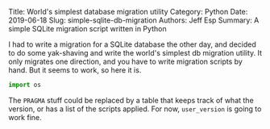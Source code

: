 Title: World's simplest database migration utility
Category: Python
Date: 2019-06-18
Slug: simple-sqlite-db-migration
Authors: Jeff Esp
Summary: A simple SQLite migration script written in Python

I had to write a migration for a SQLite database the other day, and decided
to do some yak-shaving and write the world's simplest db migration utility.
It only migrates one direction, and you have to write migration scripts by
hand. But it seems to work, so here it is.

```python
import os
```

The `PRAGMA` stuff could be replaced by a table that keeps track of what the
version, or has a list of the scripts applied. For now, `user_version` is
going to work fine.
